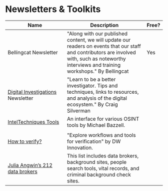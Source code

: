 # Newsletters & Toolkits

<table><thead><tr><th width="205">Name</th><th width="322">Description</th><th>Free?</th></tr></thead><tbody><tr><td>Bellingcat Newsletter</td><td>"Along with our published content, we will update our readers on events that our staff and contributors are involved with, such as noteworthy interviews and training workshops." By Bellingcat</td><td>Yes</td></tr><tr><td><a href="https://digitalinvestigations.substack.com/">Digital Investigations</a> Newsletter </td><td>"Learn to be a better investigator. Tips and techniques, links to resources, and analysis of the digital ecosystem." By Craig Silverman</td><td></td></tr><tr><td><a href="https://inteltechniques.com/tools/index.html">IntelTechniques Tools</a></td><td>An interface for various OSINT tools by Michael Bazzell.</td><td></td></tr><tr><td></td><td></td><td></td></tr><tr><td><a href="https://www.howtoverify.info/">How to verify?</a></td><td>"Explore workflows and tools for verification" by DW Innovation.</td><td></td></tr><tr><td><a href="https://docs.google.com/spreadsheets/d/1nDWmjCBvQE6N1TDv6RvAjo6oeSCRCIiWjG7502OG48I/edit#gid=1243681278">Julia Angwin’s 212 data brokers</a></td><td>This list includes data brokers, background sites, people search tools, vital records, and criminal background check sites.</td><td></td></tr></tbody></table>

